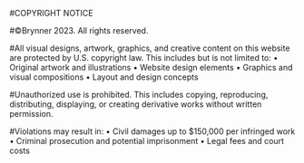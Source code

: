 #COPYRIGHT NOTICE

#©Brynner 2023. All rights reserved.

#All visual designs, artwork, graphics, and creative content on this website are protected by U.S. copyright law. This includes but is not limited to: • Original artwork and illustrations • Website design elements • Graphics and visual compositions • Layout and design concepts

#Unauthorized use is prohibited. This includes copying, reproducing, distributing, displaying, or creating derivative works without written permission.

#Violations may result in: • Civil damages up to $150,000 per infringed work • Criminal prosecution and potential imprisonment • Legal fees and court costs
